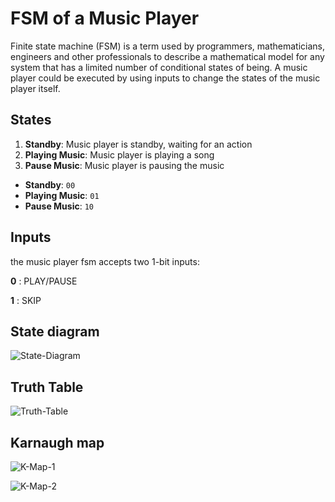 # FSM of a Music Player

Finite state machine (FSM) is a term used by programmers, mathematicians, engineers and other professionals to describe a mathematical model for any system that has a limited number of conditional states of being. A music player could be executed by using inputs to change the states of the music player itself.

## States

1.  **Standby**: Music player is standby, waiting for an action
2.  **Playing Music**: Music player is playing a song
3.  **Pause Music**: Music player is pausing the music

-   **Standby**: `00`
-   **Playing Music**: `01`
-   **Pause Music**: `10`

## Inputs
the music player fsm accepts two 1-bit inputs:

**0** : PLAY/PAUSE

**1** : SKIP

## State diagram

![State-Diagram](https://user-images.githubusercontent.com/114073725/211994815-36cc275e-0ff2-4994-9f90-9d4efdb0a030.jpeg)



## Truth Table

![Truth-Table](https://user-images.githubusercontent.com/114073725/211994957-4457258b-27a7-44c6-9dd6-446986c4a76b.jpeg)


## Karnaugh map

![K-Map-1](https://user-images.githubusercontent.com/114073725/211994978-5638327f-142e-462d-ba06-4eebb6afb28c.jpeg)

![K-Map-2](https://user-images.githubusercontent.com/114073725/211994984-cc705ca0-dc8d-4d92-9b3b-f9b39b5acd7d.jpeg)





